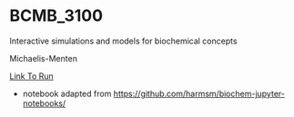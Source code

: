 # BCMB_3100
Interactive simulations and models for biochemical concepts

Michaelis-Menten 

[Link To Run](https://colab.research.google.com/github/DeannaLanier/BCMB_3100/blob/main/Michaels_Menten.ipynb#scrollTo=47d66278-3b28-4862-9250-ed94f325fb99)

* notebook adapted from https://github.com/harmsm/biochem-jupyter-notebooks/


